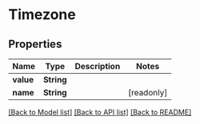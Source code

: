 # Timezone

## Properties

Name | Type | Description | Notes
------------ | ------------- | ------------- | -------------
**value** | **String** |  | 
**name** | **String** |  | [readonly] 

[[Back to Model list]](../README.md#documentation-for-models) [[Back to API list]](../README.md#documentation-for-api-endpoints) [[Back to README]](../README.md)


